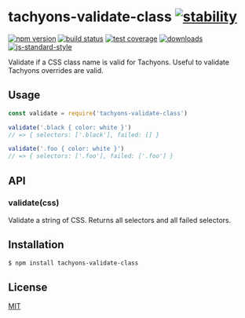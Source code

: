 # tachyons-validate-class [![stability][0]][1]
[![npm version][2]][3] [![build status][4]][5] [![test coverage][6]][7]
[![downloads][8]][9] [![js-standard-style][10]][11]

Validate if a CSS class name is valid for Tachyons. Useful to validate
Tachyons overrides are valid.

## Usage
```js
const validate = require('tachyons-validate-class')

validate('.black { color: white }')
// => { selectors: ['.black'], failed: [] }

validate('.foo { color: white }')
// => { selectors: ['.foo'], failed: ['.foo'] }
```

## API
### validate(css)
Validate a string of CSS. Returns all selectors and all failed selectors.

## Installation
```sh
$ npm install tachyons-validate-class
```

## License
[MIT](https://tldrlegal.com/license/mit-license)

[0]: https://img.shields.io/badge/stability-experimental-orange.svg?style=flat-square
[1]: https://nodejs.org/api/documentation.html#documentation_stability_index
[2]: https://img.shields.io/npm/v/tachyons-validate-class.svg?style=flat-square
[3]: https://npmjs.org/package/tachyons-validate-class
[4]: https://img.shields.io/travis/yoshuawuyts/tachyons-validate-class/master.svg?style=flat-square
[5]: https://travis-ci.org/yoshuawuyts/tachyons-validate-class
[6]: https://img.shields.io/codecov/c/github/yoshuawuyts/tachyons-validate-class/master.svg?style=flat-square
[7]: https://codecov.io/github/yoshuawuyts/tachyons-validate-class
[8]: http://img.shields.io/npm/dm/tachyons-validate-class.svg?style=flat-square
[9]: https://npmjs.org/package/tachyons-validate-class
[10]: https://img.shields.io/badge/code%20style-standard-brightgreen.svg?style=flat-square
[11]: https://github.com/feross/standard
